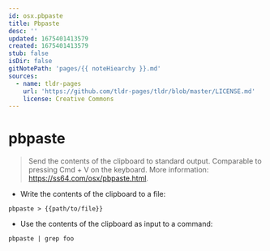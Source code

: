 ```yaml
---
id: osx.pbpaste
title: Pbpaste
desc: ''
updated: 1675401413579
created: 1675401413579
stub: false
isDir: false
gitNotePath: 'pages/{{ noteHiearchy }}.md'
sources:
  - name: tldr-pages
    url: 'https://github.com/tldr-pages/tldr/blob/master/LICENSE.md'
    license: Creative Commons
---
```

# pbpaste

> Send the contents of the clipboard to standard output.
> Comparable to pressing Cmd + V on the keyboard.
> More information: <https://ss64.com/osx/pbpaste.html>.

- Write the contents of the clipboard to a file:

`pbpaste > {{path/to/file}}`

- Use the contents of the clipboard as input to a command:

`pbpaste | grep foo`

